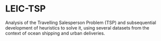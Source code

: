 # LEIC-TSP

Analysis of the Travelling Salesperson Problem (TSP) and subsequential development of heuristics to solve it, using several datasets
from the context of ocean shipping and urban deliveries.
